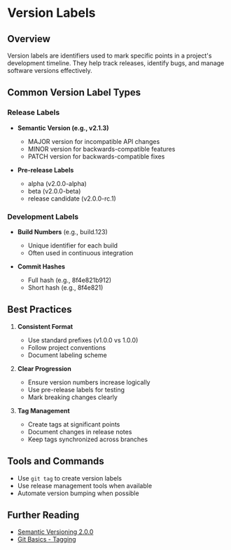 
# Version Labels

## Overview

Version labels are identifiers used to mark specific points in a project's development timeline. They help track releases, identify bugs, and manage software versions effectively.

## Common Version Label Types

### Release Labels

- **Semantic Version (e.g., v2.1.3)**
  - MAJOR version for incompatible API changes
  - MINOR version for backwards-compatible features
  - PATCH version for backwards-compatible fixes

- **Pre-release Labels**
  - alpha (v2.0.0-alpha)
  - beta (v2.0.0-beta)
  - release candidate (v2.0.0-rc.1)

### Development Labels

- **Build Numbers** (e.g., build.123)
  - Unique identifier for each build
  - Often used in continuous integration

- **Commit Hashes**
  - Full hash (e.g., 8f4e821b912)
  - Short hash (e.g., 8f4e821)

## Best Practices

1. **Consistent Format**
   - Use standard prefixes (v1.0.0 vs 1.0.0)
   - Follow project conventions
   - Document labeling scheme

2. **Clear Progression**
   - Ensure version numbers increase logically
   - Use pre-release labels for testing
   - Mark breaking changes clearly

3. **Tag Management**
   - Create tags at significant points
   - Document changes in release notes
   - Keep tags synchronized across branches

## Tools and Commands

- Use `git tag` to create version labels
- Use release management tools when available
- Automate version bumping when possible

## Further Reading

- [Semantic Versioning 2.0.0](https://semver.org/)
- [Git Basics - Tagging](https://git-scm.com/book/en/v2/Git-Basics-Tagging)
